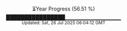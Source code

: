 <p align="center">
⏳Year Progress (56.51 %)<br>
████████████████▁▁▁▁▁▁▁▁▁▁▁▁▁▁ <br>
<sub>Updated: Sat, 26 Jul 2025 06:04:12 GMT</sub>
</p>

